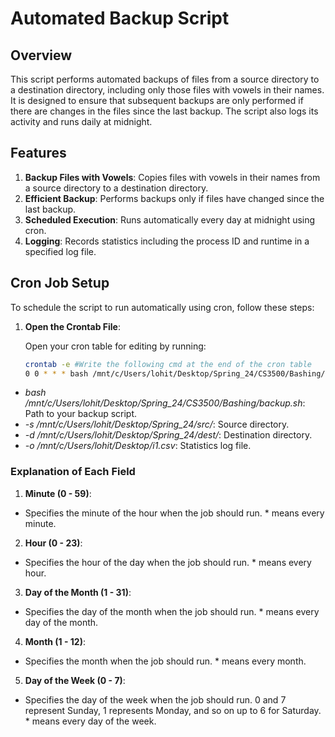 # Automated Backup Script

## Overview

This script performs automated backups of files from a source directory to a destination directory, including only those files with vowels in their names. It is designed to ensure that subsequent backups are only performed if there are changes in the files since the last backup. The script also logs its activity and runs daily at midnight.

## Features

1. **Backup Files with Vowels**: Copies files with vowels in their names from a source directory to a destination directory.
2. **Efficient Backup**: Performs backups only if files have changed since the last backup.
3. **Scheduled Execution**: Runs automatically every day at midnight using cron.
4. **Logging**: Records statistics including the process ID and runtime in a specified log file.

## Cron Job Setup

To schedule the script to run automatically using cron, follow these steps:

1. **Open the Crontab File**:

   Open your cron table for editing by running:
   ```bash
   crontab -e #Write the following cmd at the end of the cron table
   0 0 * * * bash /mnt/c/Users/lohit/Desktop/Spring_24/CS3500/Bashing/backup.sh -s /mnt/c/Users/lohit/Desktop/Spring_24/src/ -d /mnt/c/Users/lohit/Desktop/Spring_24/dest/ -o /mnt/c/Users/lohit/Desktop/i1.csv

 - *bash /mnt/c/Users/lohit/Desktop/Spring_24/CS3500/Bashing/backup.sh*:  Path to your backup script.
 - *-s /mnt/c/Users/lohit/Desktop/Spring_24/src/*:    Source directory.
 - *-d /mnt/c/Users/lohit/Desktop/Spring_24/dest/*:    Destination directory.
 - *-o /mnt/c/Users/lohit/Desktop/i1.csv*:      Statistics log file.
### Explanation of Each Field

1. **Minute (0 - 59)**:
- Specifies the minute of the hour when the job should run. * means every minute.

2. **Hour (0 - 23)**:
- Specifies the hour of the day when the job should run. * means every hour.

3. **Day of the Month (1 - 31)**:
- Specifies the day of the month when the job should run. * means every day of the month.

4. **Month (1 - 12)**:
- Specifies the month when the job should run. * means every month.

5. **Day of the Week (0 - 7)**:
- Specifies the day of the week when the job should run. 0 and 7 represent Sunday, 1 represents Monday, and so on up to 6 for Saturday. * means every day of the week.
